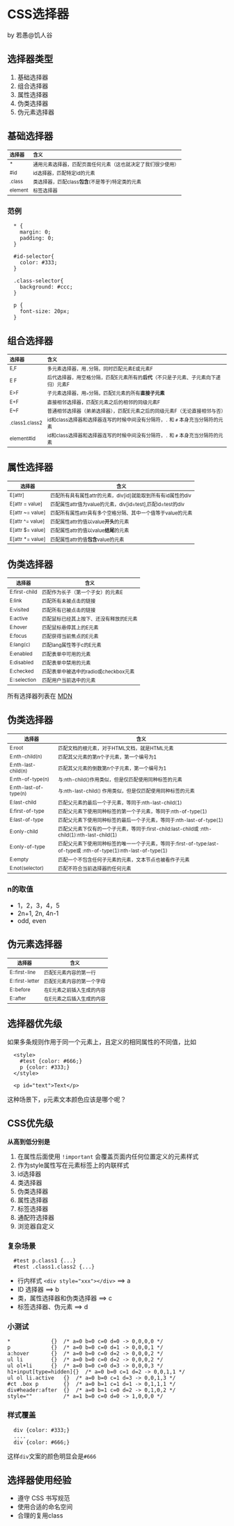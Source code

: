 # CSS选择器
by 若愚@饥人谷

## 选择器类型

1. 基础选择器
2. 组合选择器
3. 属性选择器
4. 伪类选择器
5. 伪元素选择器

## 基础选择器

选择器   | 含义
:--  | :--
\*    | 通用元素选择器，匹配页面任何元素（这也就决定了我们很少使用）
\#id  | id选择器，匹配特定id的元素
.class  | 类选择器，匹配class**包含**(不是等于)特定类的元素
element | 标签选择器

### 范例
```
  * {
    margin: 0;
    padding: 0;
  }

  #id-selector{
    color: #333;
  }

  .class-selector{
    background: #ccc;
  }

  p {
    font-size: 20px;
  }
```


## 组合选择器

选择器     | 含义
:--      | :--
E,F       | 多元素选择器，用`,`分隔，同时匹配元素E或元素F
E F       | 后代选择器，用空格分隔，匹配E元素所有的**后代**（不只是子元素、子元素向下递归）元素F
E>F       | 子元素选择器，用`>`分隔，匹配E元素的所有**直接子元素**
E+F       | 直接相邻选择器，匹配E元素之后的相邻的同级元素F
E~F       | 普通相邻选择器（弟弟选择器），匹配E元素之后的同级元素F（无论直接相邻与否）
.class1.class2  | id和class选择器和选择器连写的时候中间没有分隔符，`.` 和 `#` 本身充当分隔符的元素
element#id    | id和class选择器和选择器连写的时候中间没有分隔符，`.` 和 `#` 本身充当分隔符的元素

## 属性选择器

选择器         | 含义
--           | --
E[attr]         | 匹配所有具有属性attr的元素，div[id]就能取到所有有id属性的div
E[attr = value]     | 匹配属性attr值为value的元素，div[id=test],匹配id=test的div
E[attr ~= value]    | 匹配所有属性attr具有多个空格分隔、其中一个值等于value的元素
E[attr ^= value]    | 匹配属性attr的值以value**开头**的元素
E[attr $= value]    | 匹配属性attr的值以value**结尾**的元素
E[attr *= value]    | 匹配属性attr的值**包含**value的元素

## 伪类选择器

选择器         | 含义
--           | --
E:first-child     | 匹配作为长子（第一个子女）的元素E
E:link          | 匹配所有未被点击的链接
E:visited       | 匹配所有已被点击的链接
E:active        | 匹配鼠标已经其上按下、还没有释放的E元素
E:hover         | 匹配鼠标悬停其上的E元素
E:focus         | 匹配获得当前焦点的E元素
E:lang(c)       | 匹配lang属性等于c的E元素
E:enabled       | 匹配表单中可用的元素
E:disabled        | 匹配表单中禁用的元素
E:checked       | 匹配表单中被选中的radio或checkbox元素
E::selection      | 匹配用户当前选中的元素

所有选择器列表在 [MDN](https://developer.mozilla.org/zh-CN/docs/Web/CSS/Reference#选择器)

## 伪类选择器

选择器         | 含义
--           | --
E:root          | 匹配文档的根元素，对于HTML文档，就是HTML元素
E:nth-child(n)      | 匹配其父元素的第n个子元素，第一个编号为1
E:nth-last-child(n)   | 匹配其父元素的倒数第n个子元素，第一个编号为1
E:nth-of-type(n)    | 与:nth-child()作用类似，但是仅匹配使用同种标签的元素
E:nth-last-of-type(n) | 与:nth-last-child() 作用类似，但是仅匹配使用同种标签的元素
E:last-child      | 匹配父元素的最后一个子元素，等同于:nth-last-child(1)
E:first-of-type     | 匹配父元素下使用同种标签的第一个子元素，等同于:nth-of-type(1)
E:last-of-type      | 匹配父元素下使用同种标签的最后一个子元素，等同于:nth-last-of-type(1)
E:only-child      | 匹配父元素下仅有的一个子元素，等同于:first-child:last-child或 :nth-child(1):nth-last-child(1)
E:only-of-type      | 匹配父元素下使用同种标签的唯一一个子元素，等同于:first-of-type:last-of-type或 :nth-of-type(1):nth-last-of-type(1)
E:empty         | 匹配一个不包含任何子元素的元素，文本节点也被看作子元素
E:not(selector)     | 匹配不符合当前选择器的任何元素

### n的取值

* 1，2，3，4，5
* 2n+1, 2n, 4n-1
* odd, even


## 伪元素选择器

选择器     | 含义
--       | --
E::first-line | 匹配E元素内容的第一行
E::first-letter | 匹配E元素内容的第一个字母
E::before   | 在E元素之前插入生成的内容
E::after      | 在E元素之后插入生成的内容

## 选择器优先级

如果多条规则作用于同一个元素上，且定义的相同属性的不同值，比如
```
  <style>
    #test {color: #666;}
    p {color: #333;}
  </style>

  <p id="text">Text</p>
```
这种场景下，`p`元素文本颜色应该是哪个呢？


## CSS优先级

**从高到低分别是**

1. 在属性后面使用 `!important` 会覆盖页面内任何位置定义的元素样式
2. 作为style属性写在元素标签上的内联样式
3. id选择器
4. 类选择器
5. 伪类选择器
6. 属性选择器
7. 标签选择器
8. 通配符选择器
9. 浏览器自定义

### 复杂场景
```
  #test p.class1 {...}
  #test .class1.class2 {...}
```

- 行内样式 `<div style="xxx"></div>` ==> a
- ID 选择器  ==> b
- 类，属性选择器和伪类选择器 ==> c
- 标签选择器、伪元素 ==> d

### 小测试
```
*             {}  /* a=0 b=0 c=0 d=0 -> 0,0,0,0 */
p             {}  /* a=0 b=0 c=0 d=1 -> 0,0,0,1 */
a:hover       {}  /* a=0 b=0 c=0 d=2 -> 0,0,0,2 */
ul li         {}  /* a=0 b=0 c=0 d=2 -> 0,0,0,2 */
ul ol+li      {}  /* a=0 b=0 c=0 d=3 -> 0,0,0,3 */
h1+input[type=hidden]{}  /* a=0 b=0 c=1 d=2 -> 0,0,1,1 */
ul ol li.active   {}  /* a=0 b=0 c=1 d=3 -> 0,0,1,3 */
#ct .box p        {}  /* a=0 b=1 c=1 d=1 -> 0,1,1,1 */
div#header:after  {}  /* a=0 b=1 c=0 d=2 -> 0,1,0,2 */
style=""          /* a=1 b=0 c=0 d=0 -> 1,0,0,0 */

```


### 样式覆盖
```
  div {color: #333;}
  ....
  div {color: #666;}
```

这样`div`文案的颜色明显会是`#666`

##  选择器使用经验
- 遵守 CSS 书写规范
- 使用合适的命名空间
- 合理的复用class

<style>
  table{
    font-size: .8em!important;
  }
</style>
